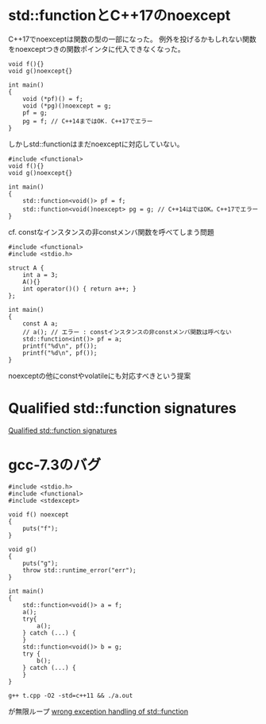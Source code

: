 # std::functionとC++17のnoexcept

C++17でnoexceptは関数の型の一部になった。
例外を投げるかもしれない関数をnoexceptつきの関数ポインタに代入できなくなった。


```
void f(){}
void g()noexcept{}

int main()
{
    void (*pf)() = f;
    void (*pg)()noexcept = g;
    pf = g;
    pg = f; // C++14まではOK. C++17でエラー
}
```

しかしstd::functionはまだnoexceptに対応していない。

```
#include <functional>
void f(){}
void g()noexcept{}

int main()
{
    std::function<void()> pf = f;
    std::function<void()noexcept> pg = g; // C++14はではOK。C++17でエラー
}
```

cf. constなインスタンスの非constメンバ関数を呼べてしまう問題

```
#include <functional>
#include <stdio.h>

struct A {
    int a = 3;
    A(){}
    int operator()() { return a++; }
};

int main()
{
    const A a;
    // a(); // エラー : constインスタンスの非constメンバ関数は呼べない
    std::function<int()> pf = a;
    printf("%d\n", pf());
    printf("%d\n", pf());
}
```
noexceptの他にconstやvolatileにも対応すべきという提案

# Qualified std::function signatures
[Qualified std::function signatures](http://www.open-std.org/jtc1/sc22/wg21/docs/papers/2017/p0045r1.pdf)

# gcc-7.3のバグ

```
#include <stdio.h>
#include <functional>
#include <stdexcept>

void f() noexcept
{
    puts("f");
}

void g()
{
    puts("g");
    throw std::runtime_error("err");
}

int main()
{
    std::function<void()> a = f;
    a();
    try{
        a();
    } catch (...) {
    }
    std::function<void()> b = g;
    try {
        b();
    } catch (...) {
    }
}
```
```
g++ t.cpp -O2 -std=c++11 && ./a.out
```
が無限ループ
[wrong exception handling of std::function](https://gcc.gnu.org/bugzilla/show_bug.cgi?id=84858)
